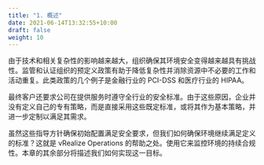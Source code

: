 ```yaml
---
title: "1. 概述"
date: 2021-06-14T13:32:55+10:00
draft: false
weight: 10
---
```


由于技术和相关复杂性的影响越来越大，组织确保其环境安全变得越来越具有挑战性。监管和认证组织的预定义政策有助于降低复杂性并消除资源中不必要的工作和活动重复。此类政策的几个例子是金融行业的 PCI-DSS 和医疗行业的 HIPAA。

最终客户还要求公司在提供服务时遵守全行业的安全标准。由于这些原因，企业并没有定义自己的专有策略，而是直接采用这些既定标准，或将其作为基本策略，并进一步定制以满足其需求。

虽然这些指导方针确保初始配置满足安全要求，但我们如何确保环境继续满足定义的标准？这就是 vRealize Operations 的帮助之处。使用它来监控环境的持续合规性。本章的其余部分将描述我们如何实现这一目标。